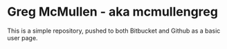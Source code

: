 # Greg McMullen - aka mcmullengreg
This is a simple repository, pushed to both Bitbucket and Github as a basic user page.